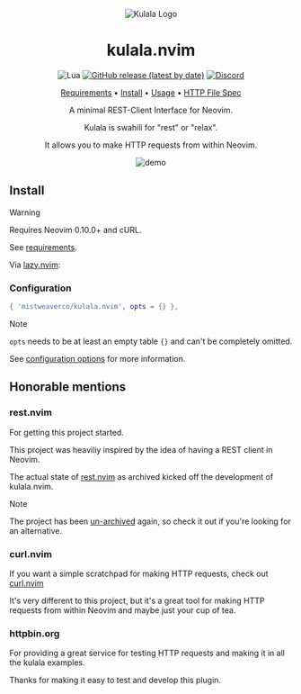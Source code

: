 <div align="center">

![Kulala Logo](logo.svg)

# kulala.nvim

![Lua](https://img.shields.io/badge/Made%20with%20Lua-blueviolet.svg?style=for-the-badge&logo=lua)
[![GitHub release (latest by date)](https://img.shields.io/github/v/release/mistweaverco/kulala.nvim?style=for-the-badge)](https://github.com/mistweaverco/kulala.nvim/releases/latest)
[![Discord](https://img.shields.io/badge/discord-join-7289da?style=for-the-badge&logo=discord)](https://discord.gg/QyVQmfY4Rt)

[Requirements](https://kulala.mwco.app/docs/getting-started/requirements) • [Install](#install) • [Usage](https://kulala.mwco.app/docs/usage/) • [HTTP File Spec](https://kulala.mwco.app/docs/usage/http-file-spec)

<p></p>

A minimal REST-Client Interface for Neovim.

Kulala is swahili for "rest" or "relax".

It allows you to make HTTP requests from within Neovim.

<p></p>

![demo](https://github.com/mistweaverco/kulala.nvim/assets/1384938/d3b1e6a6-b91d-4572-a4f0-8a9aa26696d9)

<p></p>

</div>

## Install

> [!WARNING]
> Requires Neovim 0.10.0+ and cURL.
>
> See [requirements](https://kulala.mwco.app/docs/getting-started/requirements).

Via [lazy.nvim](https://github.com/folke/lazy.nvim):

### Configuration

```lua
{ 'mistweaverco/kulala.nvim', opts = {} },
```
> [!NOTE]
> `opts` needs to be at least an empty table `{}` and can't be completely omitted.

See [configuration options](https://kulala.mwco.app/docs/getting-started/configuration-options) for more information.

## Honorable mentions

### rest.nvim

For getting this project started.

This project was heaviliy inspired by the idea of having a REST client in Neovim.

The actual state of [rest.nvim](https://github.com/rest-nvim/rest.nvim)
as archived kicked off the development of kulala.nvim.

> [!NOTE]
> The project has been [un-archived][restnvim-unarchived-post] again,
> so check it out if you're looking for an alternative.

### curl.nvim

If you want a simple scratchpad for making HTTP requests,
check out [curl.nvim](https://github.com/oysandvik94/curl.nvim)

It's very different to this project, but it's a great tool for making
HTTP requests from within Neovim and maybe just your cup of tea.

### httpbin.org

For providing a great service for testing HTTP requests and
making it in all the kulala examples.

Thanks for making it easy to test and develop this plugin.

[restnvim-unarchived-post]: https://github.com/rest-nvim/rest.nvim/issues/398#issue-2442747909
